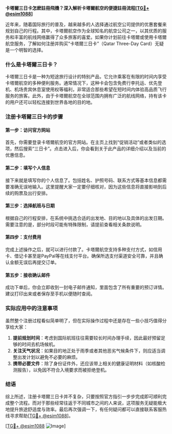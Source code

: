 **卡塔爾三日卡怎麽註冊飛機？深入解析卡塔爾航空的便捷註冊流程[[TG💪+ @esim1088](https://t.me/s/esim1088)]**

近年来，随着国际旅行的普及，越来越多的人选择通过航空公司提供的优惠套餐来规划自己的行程。其中，卡塔爾航空作为全球知名的航空公司之一，以其优质的服务和丰富的航线网络赢得了众多旅客的喜爱。如果你计划前往卡塔爾或使用卡塔爾航空服务，了解如何注册并购买“卡塔爾三日卡”（Qatar Three-Day Card）无疑是一个明智的选择。

### 什么是卡塔爾三日卡？

卡塔爾三日卡是一种为短途旅行设计的特别产品，它允许乘客在有限的时间内享受卡塔爾航空的多种便利服务。通常情况下，这种卡会包含免费行李托运、优先登机、机场贵宾休息室使用权等福利，非常适合那些希望在短时间内体验高品质飞行服务的旅客。此外，由于卡塔爾航空在全球范围内拥有广泛的航线网络，持有该卡的用户还可以轻松连接到世界各地的目的地。

### 注册卡塔爾三日卡的步骤

#### 第一步：访问官方网站
首先，你需要登录卡塔爾航空的官方网站。在主页上找到“促销活动”或者类似的选项，然后搜索“三日卡”。点击进入后，你会看到关于此产品的详细介绍以及当前的优惠信息。

#### 第二步：填写个人信息
接下来就是填写你的个人信息了。包括姓名、护照号码、联系方式等基本信息都需要准确无误地输入。这里提醒大家一定要仔细核对，因为这些信息将直接影响到后续的购票及出行安排。

#### 第三步：选择航班与日期
根据自己的行程安排，在系统中挑选合适的出发地、目的地以及具体的出发日期。需要注意的是，部分时段可能有特殊限制，请提前查看相关条款说明。

#### 第四步：支付费用
完成上述操作之后，就可以进行付款了。卡塔爾航空支持多种支付方式，如信用卡、借记卡甚至是PayPal等在线支付平台。确保所选支付渠道安全可靠，并且确认金额无误后再提交订单。

#### 第五步：接收确认邮件
成功下单后，你会立即收到一封电子邮件通知，里面包含了所有重要的预订详情。建议打印出来或者保存至手机以便随时查阅。

### 实际应用中的注意事项

虽然整个注册过程看似简单明了，但在实际操作过程中还是存在一些小技巧值得分享给大家：

1. **提前规划时间**：考虑到国际航班往往需要较长时间办理手续，因此最好预留足够的时间去机场候机。
2. **关注天气状况**：如果目的地正处于雨季或者其他恶劣气候条件下，则应适当调整出发计划以避免不必要的麻烦。
3. **携带必要文件**：除了身份证件外，还应该带上相关的健康证明材料（如核酸检测报告），以免因不符合入境要求而被拒绝登机。

### 结语

综上所述，注册卡塔爾三日卡并不复杂，只要按照官方指引一步步完成即可顺利完成整个流程。而对于那些经常往返于不同城市之间的人来说，这项服务无疑能极大地提升旅途舒适度与效率。最后再次强调一下，有任何疑问都可以直接联系客服热线寻求帮助[[TG💪+ @esim1088](https://t.me/s/esim1088)]。

[[TG💪+ @esim1088](https://t.me/s/esim1088) ![Image](https://i.postimg.cc/4NQfJmqS/Snipaste-2025-05-13-00-14-12.png)]